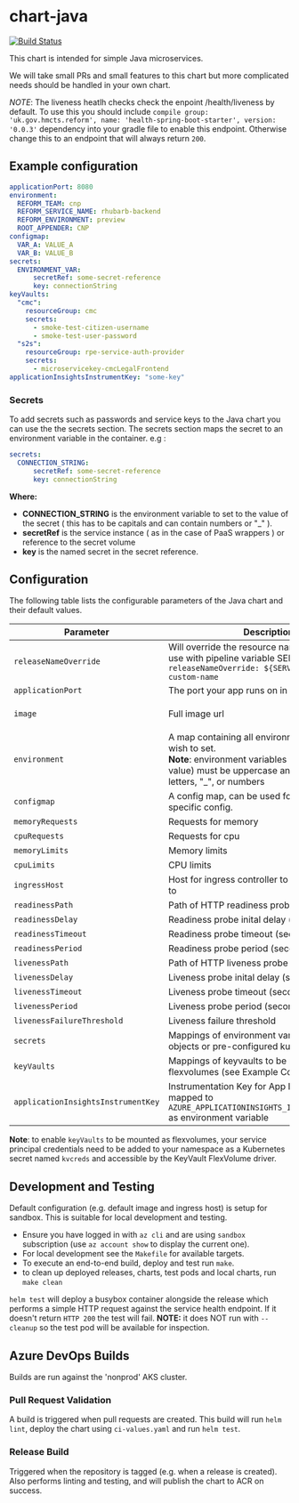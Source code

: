 # chart-java

[![Build Status](https://dev.azure.com/hmcts/CNP/_apis/build/status/Helm%20Charts/chart-java)](https://dev.azure.com/hmcts/CNP/_build/latest?definitionId=62)

This chart is intended for simple Java microservices.

We will take small PRs and small features to this chart but more complicated needs should be handled in your own chart.

*NOTE*: The liveness heatlh checks check the enpoint /health/liveness by default. To use this you should include `compile group: 'uk.gov.hmcts.reform', name: 'health-spring-boot-starter', version: '0.0.3'` dependency into your gradle file to enable this endpoint. Otherwise change this to an endpoint that will always return `200`.

## Example configuration

```yaml
applicationPort: 8080
environment:
  REFORM_TEAM: cnp
  REFORM_SERVICE_NAME: rhubarb-backend
  REFORM_ENVIRONMENT: preview
  ROOT_APPENDER: CNP
configmap:
  VAR_A: VALUE_A
  VAR_B: VALUE_B
secrets: 
  ENVIRONMENT_VAR:
      secretRef: some-secret-reference
      key: connectionString
keyVaults:
  "cmc":
    resourceGroup: cmc   
    secrets:
      - smoke-test-citizen-username
      - smoke-test-user-password
  "s2s":
    resourceGroup: rpe-service-auth-provider   
    secrets:
      - microservicekey-cmcLegalFrontend
applicationInsightsInstrumentKey: "some-key"
```

### Secrets
To add secrets such as passwords and service keys to the Java chart you can use the the secrets section.
The secrets section maps the secret to an environment variable in the container.
e.g :
```yaml
secrets: 
  CONNECTION_STRING:
      secretRef: some-secret-reference
      key: connectionString
```
**Where:**
- **CONNECTION_STRING** is the environment variable to set to the value of the secret ( this has to be capitals and can contain numbers or "_" ).
- **secretRef** is the service instance ( as in the case of PaaS wrappers ) or reference to the secret volume
- **key** is the named secret in the secret reference.


## Configuration

The following table lists the configurable parameters of the Java chart and their default values.

| Parameter                  | Description                                | Default  |
| -------------------------- | ------------------------------------------ | ----- |
| `releaseNameOverride`          | Will override the resource name - advised to use with pipeline variable SERVICE_NAME: `releaseNameOverride: ${SERVICE_NAME}-my-custom-name`      | `Release.Name-Chart.Name`     |
| `applicationPort`          | The port your app runs on in its container | `4550`|
| `image`                    | Full image url | `hmctssandbox.azurecr.io/hmcts/spring-boot-template`<br>(but overridden by pipeline) |
| `environment`              |  A map containing all environment values you wish to set. <br> **Note**: environment variables (the key in KEY: value) must be uppercase and only contain letters,  "_", or numbers | `nil`|
| `configmap`                | A config map, can be used for environment specific config.| `nil`|
| `memoryRequests`           | Requests for memory | `512Mi`|
| `cpuRequests`              | Requests for cpu | `25m`|
| `memoryLimits`             | Memory limits| `1024Mi`|
| `cpuLimits`                | CPU limits | `2500m`|
| `ingressHost`              | Host for ingress controller to map the container to | `nil`|
| `readinessPath`            | Path of HTTP readiness probe | `/health`|
| `readinessDelay`           | Readiness probe inital delay (seconds)| `30`|
| `readinessTimeout`         | Readiness probe timeout (seconds)| `3`|
| `readinessPeriod`          | Readiness probe period (seconds) | `15`|
| `livenessPath`             | Path of HTTP liveness probe | `/health/liveness`|
| `livenessDelay`            | Liveness probe inital delay (seconds)  | `30`|
| `livenessTimeout`          | Liveness probe timeout (seconds) | `3`|
| `livenessPeriod`           | Liveness probe period (seconds) | `15`|
| `livenessFailureThreshold` | Liveness failure threshold | `3` |
| `secrets`                  | Mappings of environment variables to service objects or pre-configured kubernetes secrets |  nil |
| `keyVaults`                | Mappings of keyvaults to be mounted as flexvolumes (see Example Configuration) |  nil |
| `applicationInsightsInstrumentKey` | Instrumentation Key for App Insights , It is mapped to `AZURE_APPLICATIONINSIGHTS_INSTRUMENTATIONKEY` as environment variable | `00000000-0000-0000-0000-000000000000`

**Note**: to enable `keyVaults` to be mounted as flexvolumes, your service principal credentials need to be added to your namespace as a Kubernetes secret named `kvcreds` and accessible by the KeyVault FlexVolume driver. 

## Development and Testing

Default configuration (e.g. default image and ingress host) is setup for sandbox. This is suitable for local development and testing.

- Ensure you have logged in with `az cli` and are using `sandbox` subscription (use `az account show` to display the current one).
- For local development see the `Makefile` for available targets.
- To execute an end-to-end build, deploy and test run `make`.
- to clean up deployed releases, charts, test pods and local charts, run `make clean`

`helm test` will deploy a busybox container alongside the release which performs a simple HTTP request against the service health endpoint. If it doesn't return `HTTP 200` the test will fail. **NOTE:** it does NOT run with `--cleanup` so the test pod will be available for inspection.

## Azure DevOps Builds

Builds are run against the 'nonprod' AKS cluster.

### Pull Request Validation

A build is triggered when pull requests are created. This build will run `helm lint`, deploy the chart using `ci-values.yaml` and run `helm test`.

### Release Build

Triggered when the repository is tagged (e.g. when a release is created). Also performs linting and testing, and will publish the chart to ACR on success.
